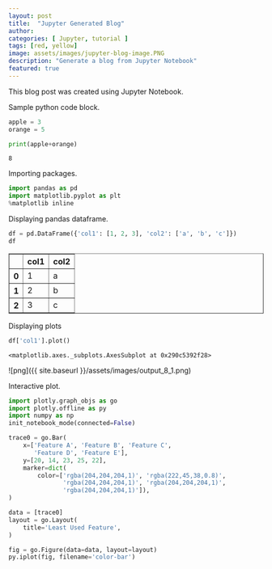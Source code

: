 ```yaml
---
layout: post
title:  "Jupyter Generated Blog"
author: 
categories: [ Jupyter, tutorial ]
tags: [red, yellow]
image: assets/images/jupyter-blog-image.PNG
description: "Generate a blog from Jupyter Notebook"
featured: true
---
```



This blog post was created using Jupyter Notebook.

Sample python code block.


```python
apple = 3
orange = 5

print(apple+orange)
```

    8
    

Importing packages.


```python
import pandas as pd
import matplotlib.pyplot as plt
%matplotlib inline
```

Displaying pandas dataframe.


```python
df = pd.DataFrame({'col1': [1, 2, 3], 'col2': ['a', 'b', 'c']})
df
```




<div>
<style scoped>
    .dataframe tbody tr th:only-of-type {
        vertical-align: middle;
    }

    .dataframe tbody tr th {
        vertical-align: top;
    }

    .dataframe thead th {
        text-align: right;
    }
</style>
<table border="1" class="dataframe">
  <thead>
    <tr>
      <th></th>
      <th>col1</th>
      <th>col2</th>
    </tr>
  </thead>
  <tbody>
    <tr>
      <th>0</th>
      <td>1</td>
      <td>a</td>
    </tr>
    <tr>
      <th>1</th>
      <td>2</td>
      <td>b</td>
    </tr>
    <tr>
      <th>2</th>
      <td>3</td>
      <td>c</td>
    </tr>
  </tbody>
</table>
</div>



Displaying plots


```python
df['col1'].plot()
```




    <matplotlib.axes._subplots.AxesSubplot at 0x290c5392f28>




![png]({{ site.baseurl }}/assets/images/output_8_1.png)


Interactive plot.


```python
import plotly.graph_objs as go
import plotly.offline as py
import numpy as np
init_notebook_mode(connected=False)
```

```python
trace0 = go.Bar(
    x=['Feature A', 'Feature B', 'Feature C',
       'Feature D', 'Feature E'],
    y=[20, 14, 23, 25, 22],
    marker=dict(
        color=['rgba(204,204,204,1)', 'rgba(222,45,38,0.8)',
               'rgba(204,204,204,1)', 'rgba(204,204,204,1)',
               'rgba(204,204,204,1)']),
)

data = [trace0]
layout = go.Layout(
    title='Least Used Feature',
)

fig = go.Figure(data=data, layout=layout)
py.iplot(fig, filename='color-bar')
```

<script src="https://cdn.plot.ly/plotly-latest.min.js"></script>
<div id="7db3ddfb-934a-4026-a3ad-db1afc59ab02" style="height: 100%; width: 100%;" class="plotly-graph-div"></div><script type="text/javascript">window.PLOTLYENV=window.PLOTLYENV || {};window.PLOTLYENV.BASE_URL="https://plot.ly";Plotly.newPlot("7db3ddfb-934a-4026-a3ad-db1afc59ab02", [{"type": "bar", "x": ["Feature A", "Feature B", "Feature C", "Feature D", "Feature E"], "y": [20, 14, 23, 25, 22], "marker": {"color": ["rgba(204,204,204,1)", "rgba(222,45,38,0.8)", "rgba(204,204,204,1)", "rgba(204,204,204,1)", "rgba(204,204,204,1)"]}}], {"title": "Least Used Feature"}, {"showLink": true, "linkText": "Export to plot.ly"})</script>

Download this notebook as markdown.

